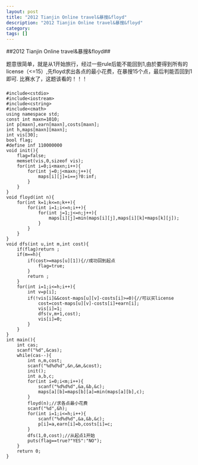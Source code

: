 ```yaml
---
layout: post
title: "2012 Tianjin Online travel&暴搜&floyd"
description: "2012 Tianjin Online travel&暴搜&floyd"
category:
tags: []
---
```


##2012 Tianjin Online travel&暴搜&floyd##

题意很简单，就是从1开始旅行，经过一些rule后能不能回到1,由於要得到所有的license（<=15）,先floyd求出各点的最小花费，在暴搜15个点，最后判能否回到1即可.
比赛水了，这题该看的！！！


###

	#include<cstdio>
	#include<iostream>
	#include<cstring>
	#include<cmath>
	using namespace std;
	const int maxn=1010;
	int p[maxn],earn[maxn],costs[maxn];
	int h,maps[maxn][maxn];
	int vis[30];
	bool flag;
	#define inf 110000000
	void init(){
		flag=false;
		memset(vis,0,sizeof vis);
		for(int i=0;i<maxn;i++){
			for(int j=0;j<maxn;j++){
				maps[i][j]=i==j?0:inf;
			}
		}
	}
	void floyd(int n){
		for(int k=1;k<=n;k++){
			for(int i=1;i<=n;i++){
				for(int j=1;j<=n;j++){
					maps[i][j]=min(maps[i][j],maps[i][k]+maps[k][j]);
				}
			}
		}
	}
	void dfs(int u,int m,int cost){
		if(flag)return ;
		if(m==h){
			if(cost>=maps[u][1]){//成功回到起点
				flag=true;
			}
			return ;
		}
		for(int i=1;i<=h;i++){
			int v=p[i];
			if(!vis[i]&&cost-maps[u][v]-costs[i]>=0){//可以买license
				cost=cost-maps[u][v]-costs[i]+earn[i];
				vis[i]=1;
				dfs(v,m+1,cost);
				vis[i]=0;
			}
		}
	}
	int main(){
		int cas;
		scanf("%d",&cas);
		while(cas--){
			int n,m,cost;
			scanf("%d%d%d",&n,&m,&cost);
			init();
			int a,b,c;
			for(int i=0;i<m;i++){
				scanf("%d%d%d",&a,&b,&c);
				maps[a][b]=maps[b][a]=min(maps[a][b],c);
			}
			floyd(n);//求各点最小花费
			scanf("%d",&h);
			for(int i=1;i<=h;i++){
				scanf("%d%d%d",&a,&b,&c);
				p[i]=a,earn[i]=b,costs[i]=c;
			}
			dfs(1,0,cost);//从起点1开始
			puts(flag==true?"YES":"NO");
		}
		return 0;
	}

###